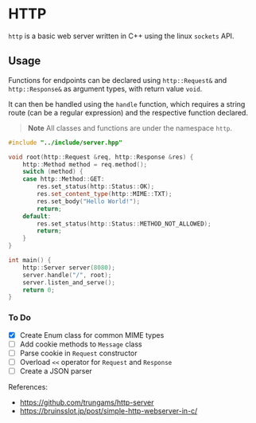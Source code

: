 # HTTP

`http` is a basic web server written in C++ using the linux `sockets` API.

## Usage

Functions for endpoints can be declared using `http::Request&` and `http::Response&` as argument types, with return value `void`.

It can then be handled using the `handle` function, which requires a string route (can be a regular expression) and the respective function declared.

> **Note**
> All classes and functions are under the namespace `http`.

```cpp
#include "../include/server.hpp"

void root(http::Request &req, http::Response &res) {
    http::Method method = req.method();
    switch (method) {
    case http::Method::GET:
        res.set_status(http::Status::OK);
        res.set_content_type(http::MIME::TXT);
        res.set_body("Hello World!");
        return;
    default:
        res.set_status(http::Status::METHOD_NOT_ALLOWED);
        return;
    }
}

int main() {
    http::Server server(8080);
    server.handle("/", root);
    server.listen_and_serve();
    return 0;
}
```

### To Do

- [x] Create Enum class for common MIME types
- [ ] Add cookie methods to `Message` class
- [ ] Parse cookie in `Request` constructor
- [ ] Overload `<<` operator for `Request` and `Response`
- [ ] Create a JSON parser

References:

- https://github.com/trungams/http-server
- https://bruinsslot.jp/post/simple-http-webserver-in-c/
